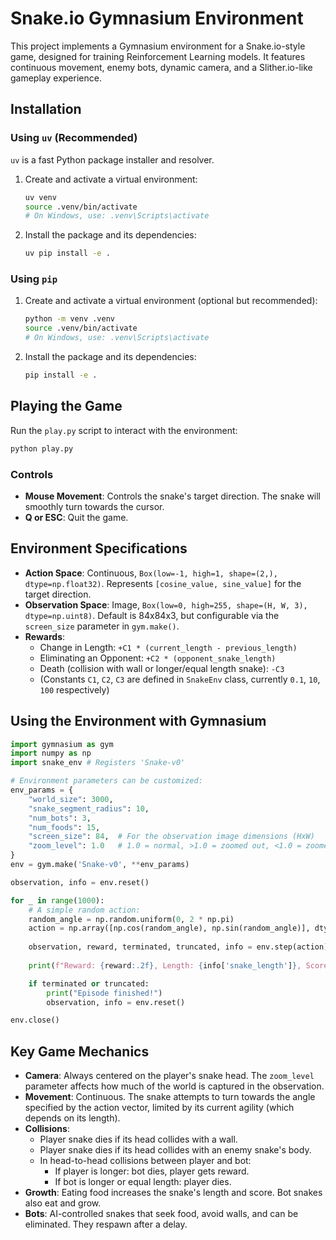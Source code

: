 # Snake.io Gymnasium Environment

This project implements a Gymnasium environment for a Snake.io-style game, designed for training Reinforcement Learning models. It features continuous movement, enemy bots, dynamic camera, and a Slither.io-like gameplay experience.

## Installation

### Using `uv` (Recommended)

`uv` is a fast Python package installer and resolver.

1.  Create and activate a virtual environment:
    ```bash
    uv venv
    source .venv/bin/activate 
    # On Windows, use: .venv\Scripts\activate
    ```
2.  Install the package and its dependencies:
    ```bash
    uv pip install -e .
    ```

### Using `pip`

1.  Create and activate a virtual environment (optional but recommended):
    ```bash
    python -m venv .venv
    source .venv/bin/activate 
    # On Windows, use: .venv\Scripts\activate
    ```
2.  Install the package and its dependencies:
    ```bash
    pip install -e .
    ```

## Playing the Game

Run the `play.py` script to interact with the environment:

```bash
python play.py
```

### Controls
-   **Mouse Movement**: Controls the snake's target direction. The snake will smoothly turn towards the cursor.
-   **Q or ESC**: Quit the game.

## Environment Specifications

-   **Action Space**: Continuous, `Box(low=-1, high=1, shape=(2,), dtype=np.float32)`. Represents `[cosine_value, sine_value]` for the target direction.
-   **Observation Space**: Image, `Box(low=0, high=255, shape=(H, W, 3), dtype=np.uint8)`. Default is 84x84x3, but configurable via the `screen_size` parameter in `gym.make()`.
-   **Rewards**:
    -   Change in Length: `+C1 * (current_length - previous_length)`
    -   Eliminating an Opponent: `+C2 * (opponent_snake_length)`
    -   Death (collision with wall or longer/equal length snake): `-C3`
    -   (Constants `C1`, `C2`, `C3` are defined in `SnakeEnv` class, currently `0.1`, `10`, `100` respectively)

## Using the Environment with Gymnasium

```python
import gymnasium as gym
import numpy as np
import snake_env # Registers 'Snake-v0'

# Environment parameters can be customized:
env_params = {
    "world_size": 3000,
    "snake_segment_radius": 10,
    "num_bots": 3,
    "num_foods": 15,
    "screen_size": 84,  # For the observation image dimensions (HxW)
    "zoom_level": 1.0   # 1.0 = normal, >1.0 = zoomed out, <1.0 = zoomed in
}
env = gym.make('Snake-v0', **env_params)

observation, info = env.reset()

for _ in range(1000):
    # A simple random action:
    random_angle = np.random.uniform(0, 2 * np.pi)
    action = np.array([np.cos(random_angle), np.sin(random_angle)], dtype=np.float32)
    
    observation, reward, terminated, truncated, info = env.step(action)
    
    print(f"Reward: {reward:.2f}, Length: {info['snake_length']}, Score: {info['score']}")

    if terminated or truncated:
        print("Episode finished!")
        observation, info = env.reset()

env.close()
```

## Key Game Mechanics

-   **Camera**: Always centered on the player's snake head. The `zoom_level` parameter affects how much of the world is captured in the observation.
-   **Movement**: Continuous. The snake attempts to turn towards the angle specified by the action vector, limited by its current agility (which depends on its length).
-   **Collisions**:
    -   Player snake dies if its head collides with a wall.
    -   Player snake dies if its head collides with an enemy snake's body.
    -   In head-to-head collisions between player and bot:
        -   If player is longer: bot dies, player gets reward.
        -   If bot is longer or equal length: player dies.
-   **Growth**: Eating food increases the snake's length and score. Bot snakes also eat and grow.
-   **Bots**: AI-controlled snakes that seek food, avoid walls, and can be eliminated. They respawn after a delay.